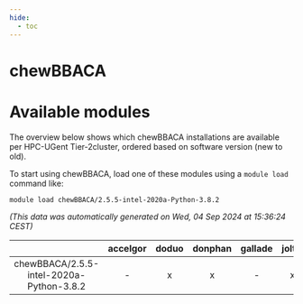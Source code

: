 ```yaml
---
hide:
  - toc
---
```


chewBBACA
=========

# Available modules


The overview below shows which chewBBACA installations are available per HPC-UGent Tier-2cluster, ordered based on software version (new to old).

To start using chewBBACA, load one of these modules using a `module load` command like:

```shell
module load chewBBACA/2.5.5-intel-2020a-Python-3.8.2
```

*(This data was automatically generated on Wed, 04 Sep 2024 at 15:36:24 CEST)*  

| |accelgor|doduo|donphan|gallade|joltik|shinx|skitty|
| :---: | :---: | :---: | :---: | :---: | :---: | :---: | :---: |
|chewBBACA/2.5.5-intel-2020a-Python-3.8.2|-|x|x|-|x|-|x|
